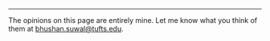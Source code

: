 <footer>
  <hr>
  The opinions on this page are entirely mine. Let me know what you think of them at <a href="mailto:bhushan.suwal@tufts.edu">bhushan.suwal@tufts.edu</a>.
  <br><br>
</footer>